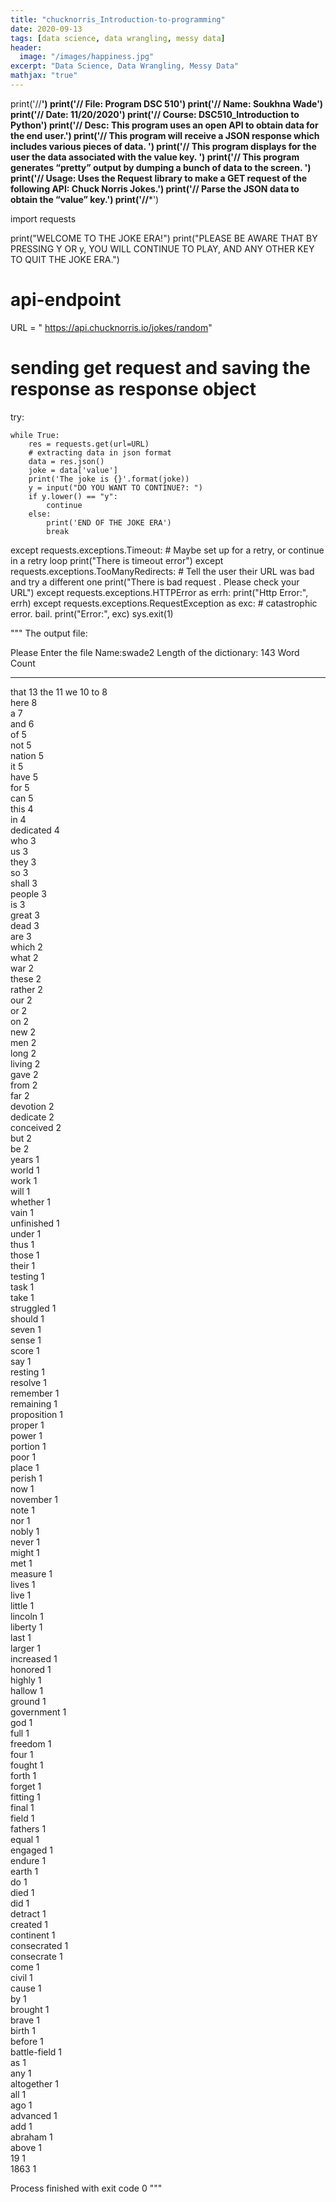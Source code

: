 ```yaml
---
title: "chucknorris_Introduction-to-programming"
date: 2020-09-13
tags: [data science, data wrangling, messy data]
header:
  image: "/images/happiness.jpg"
excerpt: "Data Science, Data Wrangling, Messy Data"
mathjax: "true"
---
```




print('//************************************************************************************************************************')
print('// File:   Program DSC 510')
print('// Name:   Soukhna Wade')
print('// Date:   11/20/2020')
print('// Course: DSC510_Introduction to Python')
print('// Desc:   This program uses an open API to obtain data for the end user.')
print('//         This program will receive a JSON response which includes various pieces of data. ')
print('//         This program displays for the user the data associated with the value key. ')
print('//         This program generates “pretty” output by dumping a bunch of data to the screen. ')
print('// Usage:  Uses the Request library to make a GET request of the following API: Chuck Norris Jokes.')
print('//         Parse the JSON data to obtain the “value” key.')
print('//*************************************************************************************************************************')

import requests

print("WELCOME TO THE JOKE ERA!")
print("PLEASE BE AWARE THAT BY PRESSING Y OR y, YOU WILL CONTINUE TO PLAY, AND ANY OTHER KEY TO QUIT THE JOKE ERA.")
# api-endpoint
URL = " https://api.chucknorris.io/jokes/random"
# sending get request and saving the response as response object
try:

    while True:
        res = requests.get(url=URL)
        # extracting data in json format
        data = res.json()
        joke = data['value']
        print('The joke is {}'.format(joke))
        y = input("DO YOU WANT TO CONTINUE?: ")
        if y.lower() == "y":
            continue
        else:
            print('END OF THE JOKE ERA')
            break

except requests.exceptions.Timeout:
    # Maybe set up for a retry, or continue in a retry loop
    print("There is timeout error")
except requests.exceptions.TooManyRedirects:
    # Tell the user their URL was bad and try a different one
    print("There is bad request . Please check your URL")
except requests.exceptions.HTTPError as errh:
    print("Http Error:", errh)
except requests.exceptions.RequestException as exc:
    # catastrophic error. bail.
    print("Error:", exc)
    sys.exit(1)

""" The output file:

Please Enter the file Name:swade2
Length of the dictionary: 143
Word         Count        
                     
------------------------------
that         13 
the          11 
we           10 
to           8  
here         8  
a            7  
and          6  
of           5  
not          5  
nation       5  
it           5  
have         5  
for          5  
can          5  
this         4  
in           4  
dedicated    4  
who          3  
us           3  
they         3  
so           3  
shall        3  
people       3  
is           3  
great        3  
dead         3  
are          3  
which        2  
what         2  
war          2  
these        2  
rather       2  
our          2  
or           2  
on           2  
new          2  
men          2  
long         2  
living       2  
gave         2  
from         2  
far          2  
devotion     2  
dedicate     2  
conceived    2  
but          2  
be           2  
years        1  
world        1  
work         1  
will         1  
whether      1  
vain         1  
unfinished   1  
under        1  
thus         1  
those        1  
their        1  
testing      1  
task         1  
take         1  
struggled    1  
should       1  
seven        1  
sense        1  
score        1  
say          1  
resting      1  
resolve      1  
remember     1  
remaining    1  
proposition  1  
proper       1  
power        1  
portion      1  
poor         1  
place        1  
perish       1  
now          1  
november     1  
note         1  
nor          1  
nobly        1  
never        1  
might        1  
met          1  
measure      1  
lives        1  
live         1  
little       1  
lincoln      1  
liberty      1  
last         1  
larger       1  
increased    1  
honored      1  
highly       1  
hallow       1  
ground       1  
government   1  
god          1  
full         1  
freedom      1  
four         1  
fought       1  
forth        1  
forget       1  
fitting      1  
final        1  
field        1  
fathers      1  
equal        1  
engaged      1  
endure       1  
earth        1  
do           1  
died         1  
did          1  
detract      1  
created      1  
continent    1  
consecrated  1  
consecrate   1  
come         1  
civil        1  
cause        1  
by           1  
brought      1  
brave        1  
birth        1  
before       1  
battle-field 1  
as           1  
any          1  
altogether   1  
all          1  
ago          1  
advanced     1  
add          1  
abraham      1  
above        1  
19           1  
1863         1  

Process finished with exit code 0
"""
